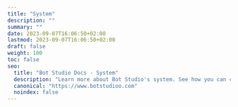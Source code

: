 ```yaml
---
title: "System"
description: ""
summary: ""
date: 2023-09-07T16:06:50+02:00
lastmod: 2023-09-07T16:06:50+02:00
draft: false
weight: 100
toc: false
seo:
  title: "Bot Studio Docs - System"
  description: "Learn more about Bot Studio's system. See how you can create your chatbots in Bot Studio and how to use its functionality. Click here to start."
  canonical: "https://www.botstudioo.com"
  noindex: false
---
```

